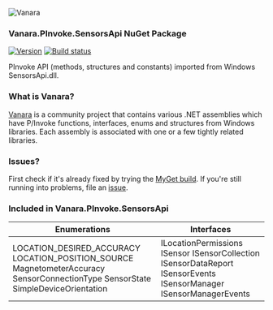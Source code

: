 ﻿![Vanara](https://raw.githubusercontent.com/dahall/Vanara/master/docs/icons/VanaraHeading.png)
### **Vanara.PInvoke.SensorsApi NuGet Package**
[![Version](https://img.shields.io/nuget/v/Vanara.PInvoke.SensorsApi?label=NuGet&style=flat-square)](https://github.com/dahall/Vanara/releases)
[![Build status](https://github.com/dahall/Vanara/actions/workflows/cibuild.yml/badge.svg?branch=master)](https://github.com/dahall/Vanara/actions/workflows/cibuild.yml)

PInvoke API (methods, structures and constants) imported from Windows SensorsApi.dll.

### **What is Vanara?**

[Vanara](https://github.com/dahall/Vanara) is a community project that contains various .NET assemblies which have P/Invoke functions, interfaces, enums and structures from Windows libraries. Each assembly is associated with one or a few tightly related libraries.

### **Issues?**

First check if it's already fixed by trying the [MyGet build](https://www.myget.org/feed/Packages/vanara).
If you're still running into problems, file an [issue](https://github.com/dahall/Vanara/issues).

### **Included in Vanara.PInvoke.SensorsApi**

Enumerations | Interfaces
--- | ---
LOCATION_DESIRED_ACCURACY LOCATION_POSITION_SOURCE MagnetometerAccuracy SensorConnectionType SensorState SimpleDeviceOrientation   | ILocationPermissions ISensor ISensorCollection ISensorDataReport ISensorEvents ISensorManager ISensorManagerEvents 
